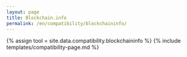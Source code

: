 ```yaml
---
layout: page
title: Blockchain.info
permalink: /en/compatibility/blockchaininfo/
---
```

{% assign tool = site.data.compatibility.blockchaininfo %}
{% include templates/compatibility-page.md %}

